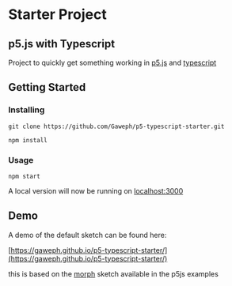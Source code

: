# Starter Project 
## p5.js with Typescript
Project to quickly get something working in [p5.js](https://p5js.org/) and [typescript](https://www.typescriptlang.org/)

## Getting Started

### Installing

```
git clone https://github.com/Gaweph/p5-typescript-starter.git
```
```
npm install
```

### Usage

```
npm start
```
A local version will now be running on [localhost:3000](localhost:3000)

## Demo

A demo of the default sketch can be found here:

[https://gaweph.github.io/p5-typescript-starter/](https://gaweph.github.io/p5-typescript-starter/)

this is based on the [morph](https://processing.org/examples/morph.html) sketch available in the p5js examples
